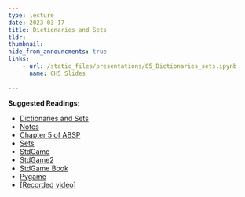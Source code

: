 ```yaml
---
type: lecture
date: 2023-03-17
title: Dictionaries and Sets
tldr: 
thumbnail: 
hide_from_announcments: true
links: 
    - url: /static_files/presentations/05_Dictionaries_sets.ipynb
      name: CH5 Slides 
      
---
```

**Suggested Readings:**
- [Dictionaries and Sets](https://github.com/phonchi/nsysu-math106A/blob/master/static_files/presentations/05_Dictionaries_sets.ipynb)
- [Notes](https://hackmd.io/@phonchi/programming-ch5)
- [Chapter 5 of ABSP](https://automatetheboringstuff.com/2e/chapter5/)
- [Sets](https://realpython.com/python-sets/)
- [StdGame](https://github.com/asweigart/PythonStdioGames)
- [StdGame2](https://github.com/grantjenks/free-python-games)
- [StdGame Book](https://inventwithpython.com/invent4thed/)
- [Pygame](https://inventwithpython.com/pygame/)
- [[Recorded video]](https://youtube.com/playlist?list=PLHNZtBNWQ-85UUv8TjRaCTKLd-i2S7Llz)

